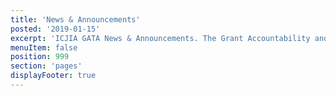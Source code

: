 ```yaml
---
title: 'News & Announcements'
posted: '2019-01-15'
excerpt: 'ICJIA GATA News & Announcements. The Grant Accountability and Transparency Act (GATA) of 2014, 30 ILCS 708/1 et seq., increased accountability and transparency in the use of grant funds and reduced the administrative burden on state agencies and grantees through adoption of federal grant guidelines and regulations.'
menuItem: false
position: 999
section: 'pages'
displayFooter: true
---
```

